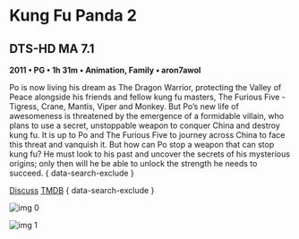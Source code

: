 # Kung Fu Panda 2

## DTS-HD MA 7.1

**2011 • PG • 1h 31m • Animation, Family • aron7awol**

Po is now living his dream as The Dragon Warrior, protecting the Valley of Peace alongside his friends and fellow kung fu masters, The Furious Five - Tigress, Crane, Mantis, Viper and Monkey. But Po’s new life of awesomeness is threatened by the emergence of a formidable villain, who plans to use a secret, unstoppable weapon to conquer China and destroy kung fu. It is up to Po and The Furious Five to journey across China to face this threat and vanquish it. But how can Po stop a weapon that can stop kung fu? He must look to his past and uncover the secrets of his mysterious origins; only then will he be able to unlock the strength he needs to succeed.
{ data-search-exclude }

[Discuss](https://www.avsforum.com/threads/bass-eq-for-filtered-movies.2995212/post-56747032)  [TMDB](https://www.themoviedb.org/movie/49444)
{ data-search-exclude }

![img 0](https://fanart.tv/fanart/movies/49444/moviethumb/kung-fu-panda-2-57f8ee3aca844.jpg)

![img 1](https://i.imgur.com/elQ7lxh.png)

